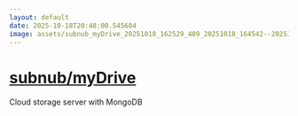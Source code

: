 ```yaml
---
layout: default
date: 2025-10-18T20:48:00.545604
image: assets/subnub_myDrive_20251018_162529_409_20251018_164542--20251018T184542676--cropped.png
---
```


# [subnub/myDrive](https://github.com/subnub/myDrive/)

Cloud storage server with MongoDB
